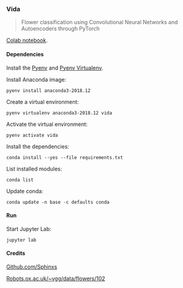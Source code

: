 ### Vida

> Flower classification using Convolutional Neural Networks and Autoencoders through PyTorch

[Colab notebook](https://drive.google.com/file/d/1zRGpOIh03G_d82MnEYGQ1MrUd6v4x--f/view?usp=sharing).

#### Dependencies

Install the [Pyenv](https://github.com/pyenv/pyenv) and [Pyenv Virtualenv](https://github.com/pyenv/pyenv-virtualenv).

Install Anaconda image:

```shell
pyenv install anaconda3-2018.12
```

Create a virtual environment:

```shell
pyenv virtualenv anaconda3-2018.12 vida
```

Activate the virtual environment:

```shell
pyenv activate vida
```

Install the dependencies:

```shell
conda install --yes --file requirements.txt
```

List installed modules:

```shell
conda list
```

Update conda:

```shell
conda update -n base -c defaults conda
```

#### Run

Start Jupyter Lab:

```shell
jupyter lab
```

#### Credits

[Github.com/Sphinxs](https://github.com/Sphinxs)

[Robots.ox.ac.uk/~vgg/data/flowers/102](http://www.robots.ox.ac.uk/~vgg/data/flowers/102/)